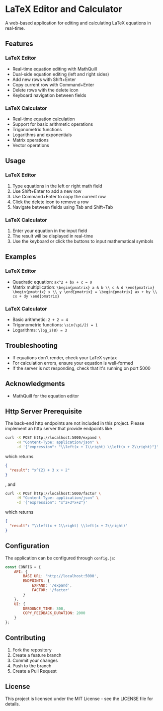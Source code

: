 # LaTeX Editor and Calculator

A web-based application for editing and calculating LaTeX equations in real-time.

## Features

### LaTeX Editor
- Real-time equation editing with MathQuill
- Dual-side equation editing (left and right sides)
- Add new rows with Shift+Enter
- Copy current row with Command+Enter
- Delete rows with the delete icon
- Keyboard navigation between fields

### LaTeX Calculator
- Real-time equation calculation
- Support for basic arithmetic operations
- Trigonometric functions
- Logarithms and exponentials
- Matrix operations
- Vector operations

## Usage

### LaTeX Editor
1. Type equations in the left or right math field
2. Use Shift+Enter to add a new row
3. Use Command+Enter to copy the current row
4. Click the delete icon to remove a row
5. Navigate between fields using Tab and Shift+Tab

### LaTeX Calculator
1. Enter your equation in the input field
2. The result will be displayed in real-time
3. Use the keyboard or click the buttons to input mathematical symbols

## Examples

### LaTeX Editor
- Quadratic equation: `ax^2 + bx + c = 0`
- Matrix multiplication: `\begin{pmatrix} a & b \\ c & d \end{pmatrix} \begin{pmatrix} x \\ y \end{pmatrix} = \begin{pmatrix} ax + by \\ cx + dy \end{pmatrix}`

### LaTeX Calculator
- Basic arithmetic: `2 + 2 = 4`
- Trigonometric functions: `\sin(\pi/2) = 1`
- Logarithms: `\log_2(8) = 3`

## Troubleshooting

- If equations don't render, check your LaTeX syntax
- For calculation errors, ensure your equation is well-formed
- If the server is not responding, check that it's running on port 5000

## Acknowledgments

- MathQuill for the equation editor

## Http Server Prerequisite

The back-end http endpoints are not included in this project. Please implement an http server that provide endpoints like

```bash
curl -X POST http://localhost:5000/expand \
     -H "Content-Type: application/json" \
     -d '{"expression": "\\left(x + 1\\right) \\left(x + 2\\right)"}'
```

which returns 

```json
{
  "result": "x^{2} + 3 x + 2"
}
```

, and 

```bash
curl -X POST http://localhost:5000/factor \
     -H "Content-Type: application/json" \
     -d '{"expression": "x^2+3*x+2"}'
```

which returns 

```json
{
  "result": "\\left(x + 1\\right) \\left(x + 2\\right)"
}
```

## Configuration

The application can be configured through `config.js`:

```javascript
const CONFIG = {
    API: {
        BASE_URL: 'http://localhost:5000',
        ENDPOINTS: {
            EXPAND: '/expand',
            FACTOR: '/factor'
        }
    },
    UI: {
        DEBOUNCE_TIME: 300,
        COPY_FEEDBACK_DURATION: 2000
    }
};
```

## Contributing

1. Fork the repository
2. Create a feature branch
3. Commit your changes
4. Push to the branch
5. Create a Pull Request

## License

This project is licensed under the MIT License - see the LICENSE file for details. 